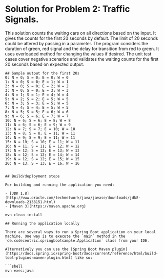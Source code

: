 # Solution for Problem 2: Traffic Signals.

This solution counts the waiting cars on all directions based on the input. It gives the counts for the first 20 seconds by default. The limit of 20 seconds could be altered by passing in a parameter. The program considers the duration of green, red signal and the delay for transition from red to green. It uses overloaded method for changing the values if desired. The unit test cases cover negative scenarios and validates the waiting counts for the first 20 seconds based on expected output.

```
## Sample output for the first 20s
0: N = 0; S = 0; E = 0; W = 0
1: N = 0; S = 0; E = 1; W = 1
2: N = 0; S = 0; E = 2; W = 2
3: N = 0; S = 0; E = 3; W = 3
4: N = 1; S = 1; E = 4; W = 4
5: N = 2; S = 2; E = 5; W = 5
6: N = 3; S = 3; E = 5; W = 5
7: N = 4; S = 4; E = 5; W = 5
8: N = 5; S = 5; E = 6; W = 6
9: N = 6; S = 6; E = 7; W = 7
10: N = 6; S = 6; E = 8; W = 8
11: N = 6; S = 6; E = 9; W = 9
12: N = 7; S = 7; E = 10; W = 10
13: N = 8; S = 8; E = 11; W = 11
14: N = 9; S = 9; E = 11; W = 11
15: N = 10; S = 10; E = 11; W = 11
16: N = 11; S = 11; E = 12; W = 12
17: N = 12; S = 12; E = 13; W = 13
18: N = 12; S = 12; E = 14; W = 14
19: N = 12; S = 12; E = 15; W = 15
20: N = 13; S = 13; E = 16; W = 16
```

```

## Build/deployment steps

For building and running the application you need:

- [JDK 1.8](http://www.oracle.com/technetwork/java/javase/downloads/jdk8-downloads-2133151.html)
- [Maven 3](https://maven.apache.org)

mvn clean install

## Running the application locally

There are several ways to run a Spring Boot application on your local machine. One way is to execute the `main` method in the `de.codecentric.springbootsample.Application` class from your IDE.

Alternatively you can use the [Spring Boot Maven plugin](https://docs.spring.io/spring-boot/docs/current/reference/html/build-tool-plugins-maven-plugin.html) like so:

```shell
mvn exec:java
```

